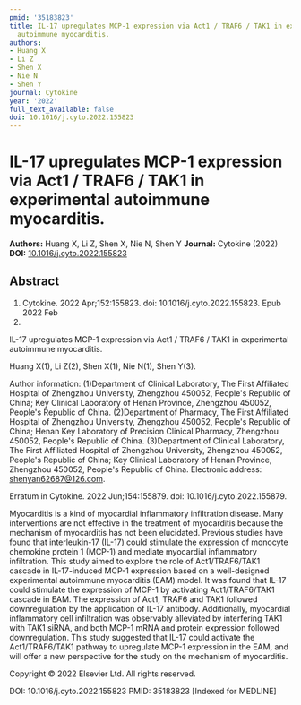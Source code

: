 ```yaml
---
pmid: '35183823'
title: IL-17 upregulates MCP-1 expression via Act1 / TRAF6 / TAK1 in experimental
  autoimmune myocarditis.
authors:
- Huang X
- Li Z
- Shen X
- Nie N
- Shen Y
journal: Cytokine
year: '2022'
full_text_available: false
doi: 10.1016/j.cyto.2022.155823
---
```


# IL-17 upregulates MCP-1 expression via Act1 / TRAF6 / TAK1 in experimental autoimmune myocarditis.
**Authors:** Huang X, Li Z, Shen X, Nie N, Shen Y
**Journal:** Cytokine (2022)
**DOI:** [10.1016/j.cyto.2022.155823](https://doi.org/10.1016/j.cyto.2022.155823)

## Abstract

1. Cytokine. 2022 Apr;152:155823. doi: 10.1016/j.cyto.2022.155823. Epub 2022 Feb 
17.

IL-17 upregulates MCP-1 expression via Act1 / TRAF6 / TAK1 in experimental 
autoimmune myocarditis.

Huang X(1), Li Z(2), Shen X(1), Nie N(1), Shen Y(3).

Author information:
(1)Department of Clinical Laboratory, The First Affiliated Hospital of Zhengzhou 
University, Zhengzhou 450052, People's Republic of China; Key Clinical 
Laboratory of Henan Province, Zhengzhou 450052, People's Republic of China.
(2)Department of Pharmacy, The First Affiliated Hospital of Zhengzhou 
University, Zhengzhou 450052, People's Republic of China; Henan Key Laboratory 
of Precision Clinical Pharmacy, Zhengzhou 450052, People's Republic of China.
(3)Department of Clinical Laboratory, The First Affiliated Hospital of Zhengzhou 
University, Zhengzhou 450052, People's Republic of China; Key Clinical 
Laboratory of Henan Province, Zhengzhou 450052, People's Republic of China. 
Electronic address: shenyan62687@126.com.

Erratum in
    Cytokine. 2022 Jun;154:155879. doi: 10.1016/j.cyto.2022.155879.

Myocarditis is a kind of myocardial inflammatory infiltration disease. Many 
interventions are not effective in the treatment of myocarditis because the 
mechanism of myocarditis has not been elucidated. Previous studies have found 
that interleukin-17 (IL-17) could stimulate the expression of monocyte chemokine 
protein 1 (MCP-1) and mediate myocardial inflammatory infiltration. This study 
aimed to explore the role of Act1/TRAF6/TAK1 cascade in IL-17-induced MCP-1 
expression based on a well-designed experimental autoimmune myocarditis (EAM) 
model. It was found that IL-17 could stimulate the expression of MCP-1 by 
activating Act1/TRAF6/TAK1 cascade in EAM. The expression of Act1, TRAF6 and 
TAK1 followed downregulation by the application of IL-17 antibody. Additionally, 
myocardial inflammatory cell infiltration was observably alleviated by 
interfering TAK1 with TAK1 siRNA, and both MCP-1 mRNA and protein expression 
followed downregulation. This study suggested that IL-17 could activate the 
Act1/TRAF6/TAK1 pathway to upregulate MCP-1 expression in the EAM, and will 
offer a new perspective for the study on the mechanism of myocarditis.

Copyright © 2022 Elsevier Ltd. All rights reserved.

DOI: 10.1016/j.cyto.2022.155823
PMID: 35183823 [Indexed for MEDLINE]
